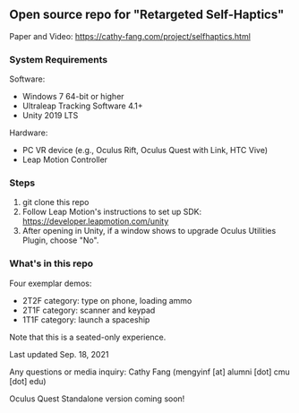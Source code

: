 ## Open source repo for "Retargeted Self-Haptics"

Paper and Video: https://cathy-fang.com/project/selfhaptics.html

### System Requirements
Software:
- Windows 7 64-bit or higher
- Ultraleap Tracking Software 4.1+
- Unity 2019 LTS

Hardware:
- PC VR device (e.g., Oculus Rift, Oculus Quest with Link, HTC Vive)
- Leap Motion Controller

### Steps
1. git clone this repo
2. Follow Leap Motion's instructions to set up SDK: https://developer.leapmotion.com/unity
3. After opening in Unity, if a window shows to upgrade Oculus Utilities Plugin, choose "No".


### What's in this repo
Four exemplar demos:
- 2T2F category: type on phone, loading ammo
- 2T1F category: scanner and keypad
- 1T1F category: launch a spaceship

Note that this is a seated-only experience.


Last updated Sep. 18, 2021


Any questions or media inquiry: Cathy Fang (mengyinf [at] alumni [dot] cmu [dot] edu)


Oculus Quest Standalone version coming soon!
